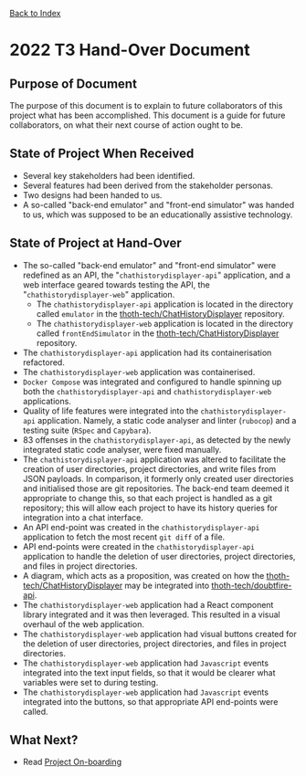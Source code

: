 [Back to Index](Index.md)

# 2022 T3 Hand-Over Document

## Purpose of Document

The purpose of this document is to explain to future collaborators of this project what has been
accomplished. This document is a guide for future collaborators, on what their next course of action
ought to be.

## State of Project When Received

- Several key stakeholders had been identified.
- Several features had been derived from the stakeholder personas.
- Two designs had been handed to us.
- A so-called "back-end emulator" and "front-end simulator" was handed to us, which was supposed to
  be an educationally assistive technology.

## State of Project at Hand-Over

- The so-called "back-end emulator" and "front-end simulator" were redefined as an API, the
  "`chathistorydisplayer-api`" application, and a web interface geared towards testing the API, the
  "`chathistorydisplayer-web`" application.
  - The `chathistorydisplayer-api` application is located in the directory called `emulator` in the
    [thoth-tech/ChatHistoryDisplayer](https://github.com/thoth-tech/ChatHistoryDisplayer)
    repository.
  - The `chathistorydisplayer-web` application is located in the directory called
    `frontEndSimulator` in the
    [thoth-tech/ChatHistoryDisplayer](https://github.com/thoth-tech/ChatHistoryDisplayer)
    repository.
- The `chathistorydisplayer-api` application had its containerisation refactored.
- The `chathistorydisplayer-web` application was containerised.
- `Docker Compose` was integrated and configured to handle spinning up both the
  `chathistorydisplayer-api` and `chathistorydisplayer-web` applications.
- Quality of life features were integrated into the `chathistorydisplayer-api` application. Namely,
  a static code analyser and linter (`rubocop`) and a testing suite (`RSpec` and `Capybara`).
- 83 offenses in the `chathistorydisplayer-api`, as detected by the newly integrated static code
  analyser, were fixed manually.
- The `chathistorydisplayer-api` application was altered to facilitate the creation of user
  directories, project directories, and write files from JSON payloads. In comparison, it formerly
  only created user directories and initialised those are git repositories. The back-end team deemed
  it appropriate to change this, so that each project is handled as a git repository; this will
  allow each project to have its history queries for integration into a chat interface.
- An API end-point was created in the `chathistorydisplayer-api` application to fetch the most
  recent `git diff` of a file.
- API end-points were created in the `chathistorydisplayer-api` application to handle the deletion
  of user directories, project directories, and files in project directories.
- A diagram, which acts as a proposition, was created on how the
  [thoth-tech/ChatHistoryDisplayer](https://github.com/thoth-tech/ChatHistoryDisplayer/) may be
  integrated into [thoth-tech/doubtfire-api](https://github.com/thoth-tech/doubtfire-api).
- The `chathistorydisplayer-web` application had a React component library integrated and it was
  then leveraged. This resulted in a visual overhaul of the web application.
- The `chathistorydisplayer-web` application had visual buttons created for the deletion of user
  directories, project directories, and files in project directories.
- The `chathistorydisplayer-web` application had `Javascript` events integrated into the text input
  fields, so that it would be clearer what variables were set to during testing.
- The `chathistorydisplayer-web` application had `Javascript` events integrated into the buttons, so
  that appropriate API end-points were called.

## What Next?

- Read [Project On-boarding](Project-On-Boarding.md)
